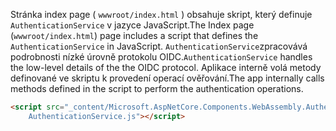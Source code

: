<span data-ttu-id="5282a-101">Stránka index page ( `wwwroot/index.html` ) obsahuje skript, který definuje `AuthenticationService` v jazyce JavaScript.</span><span class="sxs-lookup"><span data-stu-id="5282a-101">The Index page (`wwwroot/index.html`) page includes a script that defines the `AuthenticationService` in JavaScript.</span></span> <span data-ttu-id="5282a-102">`AuthenticationService`zpracovává podrobnosti nízké úrovně protokolu OIDC.</span><span class="sxs-lookup"><span data-stu-id="5282a-102">`AuthenticationService` handles the low-level details of the the OIDC protocol.</span></span> <span data-ttu-id="5282a-103">Aplikace interně volá metody definované ve skriptu k provedení operací ověřování.</span><span class="sxs-lookup"><span data-stu-id="5282a-103">The app internally calls methods defined in the script to perform the authentication operations.</span></span>

```html
<script src="_content/Microsoft.AspNetCore.Components.WebAssembly.Authentication/
    AuthenticationService.js"></script>
```
